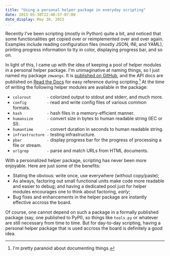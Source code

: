 ```yaml
---
title: "Using a personal helper package in everyday scripting"
date: 2015-05-30T22:48:57-07:00
date_display: May 30, 2015
...
```


Recently I've been scripting (mostly in Python) quite a bit, and noticed that some functionalities get copied over or reimplemented over and over again. Examples include reading configuration files (mostly JSON, INI, and YAML), printing progress information to tty in color, displaying progress bar, and so on.

In light of this, I came up with the idea of keeping a pool of helper modules in a personal helper package. I'm unimaginative at naming things, so I just named my package `zmwangx`. It is [published on GitHub](https://github.com/zmwangx/pyzmwangx), and the API docs are published on [Read the Docs](https://pyzmwangx.readthedocs.org) for easy reference during scripting.[^doc] At the time of writing the following helper modules are available in the package:

[^doc]: I'm pretty paranoid about documenting things.

* `colorout       -` colorized output to stdout and stderr, and much more.
* `config         -` read and write config files of various common formats.
* `hash           -` hash files in a memory-efficient manner.
* `humansize      -` convert size in bytes to human readable string (IEC or SI).
* `humantime      -` convert duration in seconds to human readable string.
* `infrastructure -` testing infrastructure.
* `pbar           -` display progress bar for the progress of processing a file or stream.
* `urlgrep        -` parse and match URLs from HTML documents.

With a personalized helper package, scripting has never been more enjoyable. Here are just some of the benefits:

* Stating the obvious: write once, use everywhere (without copy/paste);
* As always, factoring out small functional units make code more readable and easier to debug; and having a dedicated pool just for helper modules encourages one to think about factoring, *early*;
* Bug fixes and enhancements in the helper package are instantly effective accross the board.

Of course, one cannot depend on such a package in a formally published package (say, one published to PyPI), so things like `tools.py` or whatever are still necessary from time to time. But for day-to-day scripting, having a personal helper package that is used accross the board is definitely a good idea.
